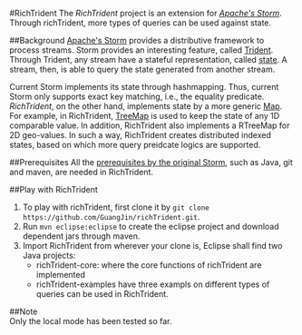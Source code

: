 #RichTrident
The *RichTrident* project is an extension for [*Apache's Storm*](http://github.com/apache/incubator-storm). Through richTrident, more types of queries can be used against state.

##Background
[Apache's Storm](https://github.com/apache/incubator-storm) provides a distributive framework to process streams. Storm provides an interesting feature, called [Trident](http://storm.incubator.apache.org/documentation/Trident-tutorial.html). Through Trident, any stream have a stateful representation, called  [state](http://storm.incubator.apache.org/documentation/Trident-state). A stream, then, is able to query the state generated from another stream. 

Current Storm implements its state through hashmapping. Thus, current Storm only supports exact key matching, i.e., the equality predicate. *RichTrident*, on the other hand, implements state by a more generic [Map](http://docs.oracle.com/javase/7/docs/api/java/util/Map.html). For example, in RichTrident, [TreeMap](http://docs.oracle.com/javase/7/docs/api/java/util/TreeMap.html) is used to keep the state of any 1D comparable value. In addition, RichTrident also implements a RTreeMap for 2D geo-values. In such a way, RichTrident creates distributed indexed states, based on which more query preidcate logics are supported.

##Prerequisites
All the [prerequisites by the original Storm](http://storm.incubator.apache.org/documentation/Maven.html), such as Java, git and maven, are needed in RichTrident.

##Play with RichTrident
1. To play with richTrident, first clone it by `git clone https://github.com/GuangJin/richTrident.git`.
2. Run `mvn eclipse:eclipse` to create the eclipse project and download dependent jars through maven.
3. Import RichTrident from wherever your clone is, Eclipse shall find two Java projects:
    *	richTrident-core: where the core functions of richTrident are implemented
    *	richTrident-examples have three exampls on different types of queries can be used in RichTrident.

##Note	
Only the local mode has been tested so far.
